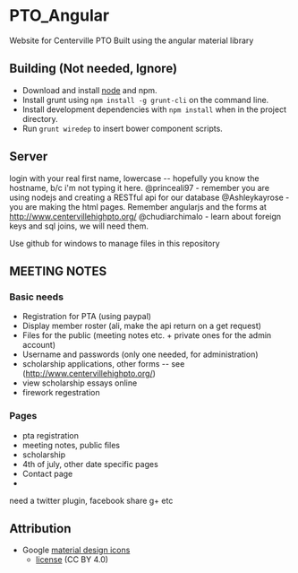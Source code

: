 # PTO_Angular #
Website for Centerville PTO
Built using the angular material library
## Building (Not needed, Ignore) ##
+ Download and install [node](http://nodejs.org/) and npm.
+ Install grunt using `npm install -g grunt-cli` on the command line.
+ Install development dependencies with `npm install` when in the project directory.
+ Run `grunt wiredep` to insert bower component scripts.

## Server ##
login with your real first name, lowercase -- hopefully you know the hostname, b/c i'm not typing it here.
@princeali97 - remember you are using nodejs and creating a RESTful api for our database
@Ashleykayrose - you are making the html pages. Remember angularjs and the forms at http://www.centervillehighpto.org/
@chudiarchimalo - learn about foreign keys and sql joins, we will need them.

Use github for windows to manage files in this repository 

## MEETING NOTES ##

### Basic needs ###
+ Registration for PTA (using paypal)
+ Display member roster (ali, make the api return on a get request)
+ Files for the public (meeting notes etc. + private ones for the admin account)
+ Username and passwords (only one needed, for administration)
+ scholarship applications, other forms -- see (http://www.centervillehighpto.org/)
+ view scholarship essays online
+ firework regestration


### Pages ###
+ pta registration
+ meeting notes, public files
+ scholarship
+ 4th of july, other date specific pages
+ Contact page
+ 

need a twitter plugin, facebook share g+ etc

## Attribution

+ Google [material design icons](https://github.com/google/material-design-icons/)
    - [license](https://github.com/google/material-design-icons/blob/master/LICENSE) (CC BY 4.0)
